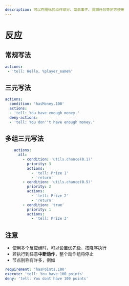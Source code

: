 ```yaml
---
description: 可以在图标的动作部分、菜单事件、周期任务等地方使用
---
```


# 反应

## 常规写法

```yaml
actions:
 - 'tell: Hello, %player_name%'
```

## 三元写法

```yaml
actions:
  condition: 'hasMoney.100'
  actions:
  - 'tell: You have enough money.'
  deny-actions:
  - 'tell: You don''t have enough money.'
```

## 多组三元写法

```yaml
    actions:
      all:
        - condition: 'utils.chance(0.1)'
          priority: 3
          actions:
            - 'tell: Prize 1'
            - 'return'
        - condition: 'utils.chance(0.5)'
          priority: 2
          actions:
            - 'tell: Prize 2'
            - 'return'
        - condition: 'true'
          priority: 1
          actions:
            - 'tell: Prize 3'
```

## 注意

* 使用多个反应组时，可以设置优先级，按降序执行
* 若执行到任意**中断动作**，整个动作组将停止
* 节点别称有许多，例如

```yaml
requirement: 'hasPoints.100'
execute: 'tell: You have 100 points'
deny: 'tell: You dont have 100 points'
```

